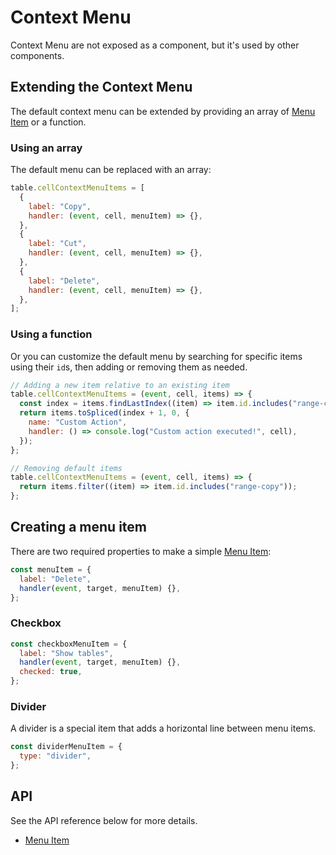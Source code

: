 # Context Menu

Context Menu are not exposed as a component, but it's used by other components.

## Extending the Context Menu

The default context menu can be extended by providing an array of
[Menu Item][menu-item] or a function.

### Using an array

The default menu can be replaced with an array:

```js
table.cellContextMenuItems = [
  {
    label: "Copy",
    handler: (event, cell, menuItem) => {},
  },
  {
    label: "Cut",
    handler: (event, cell, menuItem) => {},
  },
  {
    label: "Delete",
    handler: (event, cell, menuItem) => {},
  },
];
```

### Using a function

Or you can customize the default menu by searching for specific items using
their `id`s, then adding or removing them as needed.

```js
// Adding a new item relative to an existing item
table.cellContextMenuItems = (event, cell, items) => {
  const index = items.findLastIndex((item) => item.id.includes("range-copy"));
  return items.toSpliced(index + 1, 0, {
    name: "Custom Action",
    handler: () => console.log("Custom action executed!", cell),
  });
};

// Removing default items
table.cellContextMenuItems = (event, cell, items) => {
  return items.filter((item) => item.id.includes("range-copy"));
};
```

## Creating a menu item

There are two required properties to make a simple [Menu Item][menu-item]:

```js
const menuItem = {
  label: "Delete",
  handler(event, target, menuItem) {},
};
```

### Checkbox

```js
const checkboxMenuItem = {
  label: "Show tables",
  handler(event, target, menuItem) {},
  checked: true,
};
```

### Divider

A divider is a special item that adds a horizontal line between menu items.

```js
const dividerMenuItem = {
  type: "divider",
};
```

## API

See the API reference below for more details.

- [Menu Item][menu-item]

[menu-item]: ./api/menu-item.md
